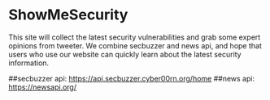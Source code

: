 # ShowMeSecurity 
This site will collect the latest security vulnerabilities and grab some expert opinions from tweeter.
We combine secbuzzer and news api, and hope that users who use our website can quickly learn about the latest security information.

##secbuzzer api: https://api.secbuzzer.cyber00rn.org/home
##news api: https://newsapi.org/
